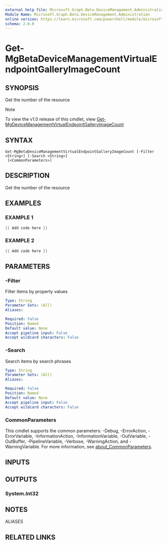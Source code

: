 ```yaml
---
external help file: Microsoft.Graph.Beta.DeviceManagement.Administration-help.xml
Module Name: Microsoft.Graph.Beta.DeviceManagement.Administration
online version: https://learn.microsoft.com/powershell/module/microsoft.graph.beta.devicemanagement.administration/get-mgbetadevicemanagementvirtualendpointgalleryimagecount
schema: 2.0.0
---
```


# Get-MgBetaDeviceManagementVirtualEndpointGalleryImageCount

## SYNOPSIS
Get the number of the resource

> [!NOTE]
> To view the v1.0 release of this cmdlet, view [Get-MgDeviceManagementVirtualEndpointGalleryImageCount](/powershell/module/Microsoft.Graph.DeviceManagement.Administration/Get-MgDeviceManagementVirtualEndpointGalleryImageCount?view=graph-powershell-v1.0)

## SYNTAX

```
Get-MgBetaDeviceManagementVirtualEndpointGalleryImageCount [-Filter <String>] [-Search <String>]
 [<CommonParameters>]
```

## DESCRIPTION
Get the number of the resource

## EXAMPLES

### EXAMPLE 1
```powershell
{{ Add code here }}
```

### EXAMPLE 2
```powershell
{{ Add code here }}
```

## PARAMETERS

### -Filter
Filter items by property values

```yaml
Type: String
Parameter Sets: (All)
Aliases:

Required: False
Position: Named
Default value: None
Accept pipeline input: False
Accept wildcard characters: False
```

### -Search
Search items by search phrases

```yaml
Type: String
Parameter Sets: (All)
Aliases:

Required: False
Position: Named
Default value: None
Accept pipeline input: False
Accept wildcard characters: False
```

### CommonParameters
This cmdlet supports the common parameters: -Debug, -ErrorAction, -ErrorVariable, -InformationAction, -InformationVariable, -OutVariable, -OutBuffer, -PipelineVariable, -Verbose, -WarningAction, and -WarningVariable. For more information, see [about_CommonParameters](http://go.microsoft.com/fwlink/?LinkID=113216).

## INPUTS

## OUTPUTS

### System.Int32
## NOTES

ALIASES

## RELATED LINKS
